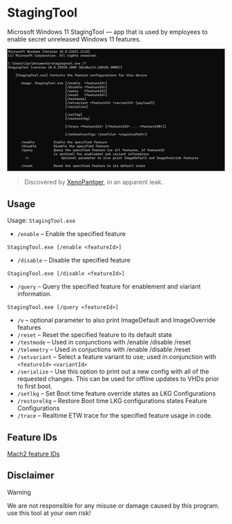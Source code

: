 # StagingTool
Microsoft Windows 11 StagingTool — app that is used by employees to enable secret unreleased Windows 11 features. 

![screenshot](https://raw.githubusercontent.com/haithamaouati/StagingTool/main/screenshot.jpg)

> Discovered by [XenoPantger](https://twitter.com/XenoPanther/status/1686712381840179200), in an apparent leak.

## Usage

Usage: `StagingTool.exe`


* `/enable` – Enable the specified feature
```
StagingTool.exe [/enable <featureId>]
```
* `/disable` – Disable the specified feature
```
StagingTool.exe [/disable <featureId>]
```
* `/query` – Query the specified feature for enablement and viariant information.
```
StagingTool.exe [/query <featureId>]
```
* `/v` – optional parameter to also print ImageDefault and ImageOverride features
* `/reset` – Reset the specified feature to its default state
* `/testmode` – Used in conjunctions with /enable /disable /reset
* `/telemetry` – Used in conjuctions with /enable /disable /reset
* `/setvariant` – Select a feature variant to use; used in conjunction with `<featureId>` `<variantId>`
* `/serialize` – Use this option to print out a new config with all of the requested changes. This can be used for offline updates to VHDs prior to first boot.
* `/setlkg` – Set Boot time feature override states as LKG Configurations
* `/restorelkg` – Restore Boot time LKG configurations states Feature Configurations
* `/trace` – Realtime ETW trace for the specified feature usage in code.

## Feature IDs
[Mach2 feature IDs](https://github.com/riverar/mach2/tree/master/features)

## Disclaimer
> [!WARNING]
> We are not responsible for any misuse or damage caused by this program. use this tool at your own risk!
